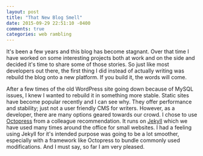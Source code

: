 ```yaml
---
layout: post
title: "That New Blog Smell"
date: 2015-09-29 22:51:10 -0400
comments: true
categories: web rambling
---
```


It's been a few years and this blog has become stagnant. Over that time I have worked on some interesting projects both at work and on the side and decided it's time to share some of those stories. So just like most developers out there, the first thing I did instead of actually writing was rebuild the blog onto a new platform. If you build it, the words will come.

After a few times of the old WordPress site going down because of MySQL issues, I knew I wanted to rebuild it in something more stable. Static sites have become popular recently and I can see why. They offer performance and stability; just not a user friendly CMS for writers. However, as a developer, there are many options geared towards our crowd. I chose to use [Octopress](http://octopress.org/) from a colleague recommendation. It runs on [Jekyll](https://jekyllrb.com/) which we have used many times around the office for small websites. I had a feeling using Jekyll for it's intended purpose was going to be a lot smoother, especially with a framework like Octopress to bundle commonly used modifications. And I must say, so far I am very pleased.
